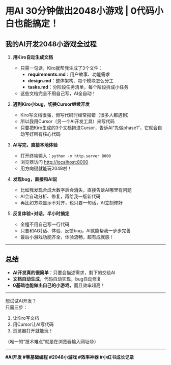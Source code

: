 # 用AI 30分钟做出2048小游戏 | 0代码小白也能搞定！

## 我的AI开发2048小游戏全过程

1. **用Kiro自动生成文档**
   - 只需一句话，Kiro就帮我生成了3个文件：
     - **requirements.md**：用户故事、功能需求
     - **design.md**：整体架构、每个模块怎么分工
     - **tasks.md**：分阶段任务清单，每个阶段拆成小任务
   - 这些文档完全不用自己写，AI全自动！

2. **遇到Kiro小bug，切换Cursor继续开发**
   - Kiro写文档很强，但写代码时经常报错（很多人都遇到）
   - 所以我用Cursor（另一个AI开发工具）来写代码
   - 只要把Kiro生成的3个文档拖进Cursor，告诉AI“先做phase1”，它就会自动写好所有核心代码

3. **AI写完，直接本地体验**
   - 打开终端输入：`python -m http.server 8000`
   - 浏览器访问 [http://localhost:8000](http://localhost:8000)
   - 用方向键就能玩2048啦！

4. **发现bug，直接和AI说**
   - 比如我发现合成大数字后会消失，直接告诉AI哪里有问题
   - AI会自动分析、修复，再给我一版新代码
   - 再比如方块显示不对齐，也只要一句话，AI立刻修好

5. **反复体验+对话，半小时搞定**
   - 全程不用自己写一行代码
   - 只要和AI对话、体验、反馈bug，AI就能帮我一步步完善
   - 最后小游戏功能齐全，体验流畅，超有成就感！

---

## 总结

- **AI开发真的很简单**：只要会描述需求，剩下的交给AI
- **文档自动生成**，代码自动实现，bug自动修复
- **0基础也能做出自己的小游戏**，而且效率超高！

---

想试试AI开发？  
只需三步：  
1. 让Kiro写文档  
2. 用Cursor让AI写代码  
3. 浏览器打开就能玩！

（唯一的“技术难点”就是在浏览器输入网址😄）

---

**#AI开发 #零基础编程 #2048小游戏 #效率神器 #小红书成长记录**